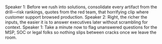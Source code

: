 Speaker 1: Before we rush into solutions, consolidate every artifact from the drill—risk rankings, quotes from the red team, that horrifying clip where customer support browsed production.
Speaker 2: Right, the richer the inputs, the easier it is to answer executives later without scrambling for context.
Speaker 1: Take a minute now to flag unanswered questions for the MSP, SOC or legal folks so nothing slips between cracks once we leave the room.
